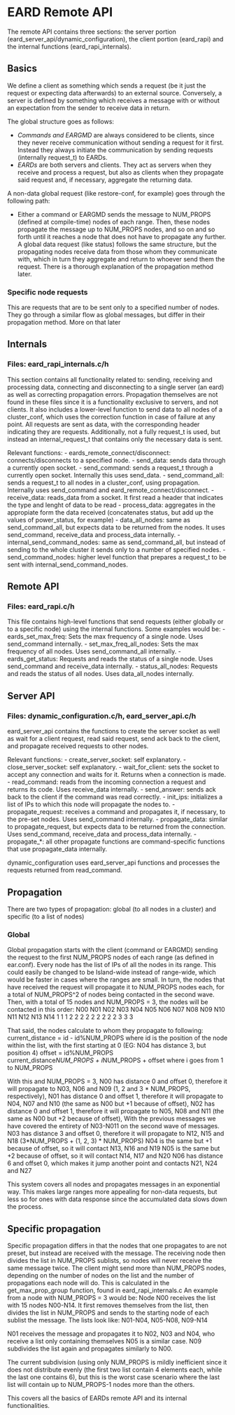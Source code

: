 
# EARD Remote API

The remote API contains three sections: the server portion (eard_server_api/dynamic_configuration), the client portion (eard_rapi) and the internal functions (eard_rapi_internals).

## Basics
We define a client as something which sends a request (be it just the request or expecting data afterwards) to an external source. Conversely, a server is defined by something which receives a message with or without an expectation from the sender to receive data in return.

The global structure goes as follows:
  - *Commands and EARGMD* are always considered to be clients, since they never receive communication without sending a request for it first. Instead they always initiate the communication by sending requests (internally request_t) to EARDs.
  - *EARDs* are both servers and clients. They act as servers when they receive and process a request, but also as clients when they propagate said request and, if necessary, aggregate the returning data.

A non-data global request (like restore-conf, for example) goes through the following path:
  - Either a command or EARGMD sends the message to NUM_PROPS (defined at compile-time) nodes of each range. Then, these nodes propagate the message up to NUM_PROPS nodes, and so on and so forth until it reaches a node that does not have to propagate any further.
A global data request (like status) follows the same structure, but the propagating nodes receive data from those whom they communicate with, which in turn they aggregate and return to whoever send them the request. 
There is a thorough explanation of the propagation method later.

### Specific node requests
This are requests that are to be sent only to a specified number of nodes. They go through a similar flow as global messages, but differ in their propagation method. More on that later




## Internals
### Files: eard_rapi_internals.c/h

This section contains all functionality related to: sending, receiving and processing data, connecting and disconnecting to a single server (an eard) as well as correcting propagation errors. Propagation themselves are not found in these files since it is a functionality exclusive to servers, and not clients. It also includes a lower-level function to send data to all nodes of a cluster_conf, which uses the correction function in case of failure at any point. 
All requests are sent as data, with the corresponding header indicating they are requests. Additionally, not a fully request_t is used, but instead an internal_request_t that contains only the necessary data is sent.


Relevant functions:
    - eards_remote_connect/disconnect: connects/disconnects to a specified node.
    - send_data: sends data through a currently open socket.
    - send_command: sends a request_t through a currently open socket. Internally this uses send_data.
    - send_command_all: sends a request_t to all nodes in a cluster_conf, using propagation. Internally uses send_command and eard_remote_connect/disconnect.
    - receive_data: reads_data from a socket. It first read a header that indicates the type and lenght of data to be read
    - process_data: aggregates in the appropiate form the data received (concatenates status, but add up the values of power_status, for example)
    - data_all_nodes: same as send_command_all, but expects data to be returned from the nodes. It uses send_command, receive_data  and process_data internally. 
    - internal_send_command_nodes: same as send_command_all, but instead of sending to the whole cluster it sends only to a number of specified nodes.
    - send_command_nodes: higher level function that prepares a request_t to be sent with internal_send_command_nodes.

## Remote API
### Files: eard_rapi.c/h

This file contains high-level functions that send requests (either globally or to a specific node) using the internal functions.
Some examples would be:
    - eards_set_max_freq: Sets the max frequency of a single node. Uses send_command internally.
    - set_max_freq_all_nodes: Sets the max frequency of all nodes. Uses send_command_all internally.
    - eards_get_status: Requests and reads the status of a single node. Uses send_command and receive_data internally.
    - status_all_nodes: Requests and reads the status of all nodes. Uses data_all_nodes internally.

## Server API
### Files: dynamic_configuration.c/h, eard_server_api.c/h

eard_server_api contains the functions to create the server socket as well as wait for a client request, read said request, send ack back to the client, and propagate received requests to other nodes.

Relevant functions:
    - create_server_socket: self explanatory.
    - close_server_socket: self explanatory.
    - wait_for_client: sets the socket to accept any connection and waits for it. Returns when a connection is made.
    - read_command: reads from the incoming connection a request and returns its code. Uses receive_data internally.
    - send_answer: sends ack back to the client if the command was read correctly.
    - init_ips: initializes a list of IPs to which this node will propagate the nodes to.
    - propagate_request: receives a command and propagates it, if necessary, to the pre-set nodes. Uses send_command internally.
    - propagate_data: similar to propagate_request, but expects data to be returned from the connection. Uses send_command, receive_data and process_data internally.
    - propagate\_\*: all other propagate functions are command-specific functions that use propagate_data internally.

dynamic_configuration uses eard_server_api functions and processes the requests returned from read_command.


## Propagation

There are two types of propagation: global (to all nodes in a cluster) and specific (to a list of nodes)

### Global
Global propagation starts with the client (command or EARGMD) sending the request to the first NUM_PROPS nodes of each range (as defined in ear.conf). Every node has the list of IPs of all the nodes in its range. This could easily be changed to be Island-wide instead of range-wide, which would be faster in cases where the ranges are small.
In turn, the nodes that have received the request will propagate it to NUM_PROPS nodes each, for a total of NUM_PROPS^2 of nodes being contacted in the second wave. Then, with a total of 15 nodes and NUM_PROPS = 3, the nodes will be contacted in this order:
 N00 N01 N02 N03 N04 N05 N06 N07 N08 N09 N10 N11 N12 N13 N14
  1   1   1   2   2   2   2   2   2   2   2   2   3   3   3

That said, the nodes calculate to whom they propagate to following: 
    current_distance = id - id%NUM_PROPS      where id is the position of the node within the list, with the first starting at 0 (EG: N04 has distance 3, but position 4)
    offset = id%NUM_PROPS                     
    current_distance*NUM_PROPS + i*NUM_PROPS + offset     where i goes from 1 to NUM_PROPS

With this and NUM_PROPS = 3, 
    N00 has distance 0 and offset 0, therefore it will propagate to N03, N06 and N09 (1, 2 and 3 * NUM_PROPS, respectively),
    N01 has distance 0 and offset 1, therefore it will propagate to N04, N07 and N10 (the same as N00 but +1 because of offset),
    N02 has distance 0 and offset 1, therefore it will propagate to N05, N08 and N11 (the same as N00 but +2 because of offset),
With the previous messages we have covered the entirety of N03-N011 on the second wave of messages.
    N03 has distance 3 and offset 0, therefore it will propagate to N12, N15 and N18 (3*NUM_PROPS + (1, 2, 3) * NUM_PROPS)
    N04 is the same but +1 because of offset, so it will contact N13, N16 and N19
    N05 is the same but +2 because of offset, so it will contact N14, N17 and N20
    N06 has distance 6 and offset 0, which makes it jump another point and contacts N21, N24 and N27

This system covers all nodes and propagates messages in an exponential way. This makes large ranges more appealing for non-data requests, but less so for ones with data response since the accumulated data slows down the process.

## Specific propagation

Specific propagation differs in that the nodes that one propagates to are not preset, but instead are received with the message. The receiving node then divides the list in NUM_PROPS sublists, so nodes will never receive the same message twice. The client might send more than NUM_PROPS nodes, depending on the number of nodes on the list and the number of propagations each node will do. This is calculated in the get_max_prop_group function, found in eard_rapi_internals.c 
An example from a node with NUM_PROPS = 3 would be:
   Node N00 receives the list with 15 nodes N00-N14. It first removes themselves from the list, then divides the list in NUM_PROPS and sends to the starting node of each sublist the message. 
   The lists look like: N01-N04, N05-N08, N09-N14
   
   N01 receives the message and propagates it to N02, N03 and N04, who receive a list only containing themselves
   N05 is a similar case.
   N09 subdivides the list again and propagates similarly to N00.

   The current subdivision (using only NUM_PROPS is mildly inefficient since it does not distribute evenly (the first two list contain 4 elements each, while the last one contains 6), but this is the worst case scenario where the last list will contain up to NUM_PROPS-1 nodes more than the others.


This covers all the basics of EARDs remote API and its internal functionalities.




    




